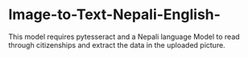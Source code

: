 # Image-to-Text-Nepali-English-
This model requires pytesseract and a Nepali  language Model to read through citizenships and extract the data in the uploaded picture. 
